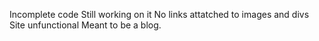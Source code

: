 Incomplete code
Still working on it
No links attatched to images and divs
Site unfunctional
Meant to be a blog.
